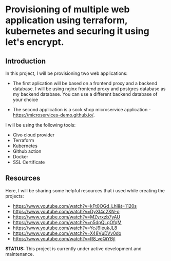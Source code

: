 # Provisioning of multiple web application using terraform, kubernetes and securing it using let's encrypt.

## Introduction

In this project, I will be provisioning two web applications:
- The first aplication will be based on a frontend proxy and a backend database. I will be using nginx frontend proxy and postgres database as my backend database. You can use a different backend database of your choice 

- The second application is a sock shop microservice application - https://microservices-demo.github.io/.

I will be using the following tools: 
- Civo cloud provider 
- Terraform
- Kubernetes 
- Github action 
- Docker
- SSL Certificate 

## Resources 

Here, I will be sharing some helpful resources that i used while creating the projects: 

- https://www.youtube.com/watch?v=kFt0OGd_LhI&t=1120s
- https://www.youtube.com/watch?v=DyXl4c2XN-o
- https://www.youtube.com/watch?v=MZyrxzb7yAU
- https://www.youtube.com/watch?v=n5dpQLqOfqM
- https://www.youtube.com/watch?v=YcJ9IeukJL8
- https://www.youtube.com/watch?v=X48VuDVv0do
- https://www.youtube.com/watch?v=R8_veQiYBjI


**STATUS:** This project is currently under active development and maintenance.
